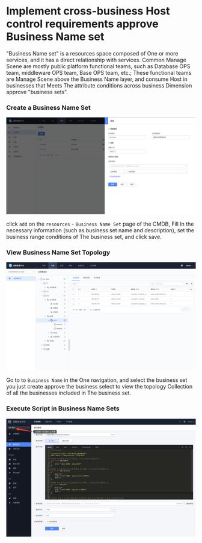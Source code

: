  # Implement cross-business Host control requirements approve Business Name set 

 "Business Name set" is a resources space composed of One or more services, and it has a direct relationship with services. Common Manage Scene are mostly public platform functional teams, such as Database OPS team, middleware OPS team, Base OPS team, etc.; These functional teams are Manage Scene above the Business Name layer, and consume Host in businesses that Meets The attribute conditions across business Dimension approve "business sets". 

 ### Create a Business Name Set 

 ![image-20220406113640869](media/image-20220406113640869.png) 

 click `add` on the `resources` - `Business Name Set` page of the CMDB, Fill In the necessary information (such as business set name and description), set the business range conditions of The business set, and click save. 

 ### View Business Name Set Topology 

 ![image-20220406113849744](media/image-20220406113849744.png) 

 Go to to `Business Name` in the One navigation, and select the business set you just create approve the business select to view the topology Collection of all the businesses included in The business set. 

 ### Execute Script in Business Name Sets 

 ![image-20220406114117676](media/image-20220406114117676.png) 